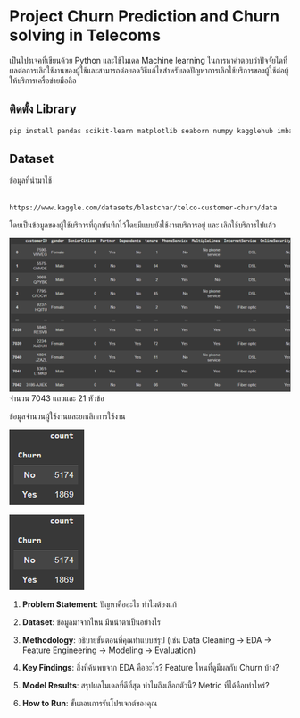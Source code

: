 # Project Churn Prediction and Churn solving in Telecoms

  

เป็นโปรเจคที่เขียนด้วย Python และใช้โมเดล Machine learning ในการหาคำตอบว่าปัจจัยใดที่ผลต่อการเลิกใช้งานของผู้ใช้และสามารถต่อยอดวิธีแก้ไขสำหรับลดปัญหาการเลิกใช้บริการของผู้ใช้ต่อผู้ให้บริการเครื่อข่ายมือถือ

## ติดตั้ง Library
```bash
pip install pandas scikit-learn matplotlib seaborn numpy kagglehub imbalanced-learn xgboost
```
## Dataset

ข้อมูลที่นำมาใช้

```bash

https://www.kaggle.com/datasets/blastchar/telco-customer-churn/data

```

โดยเป็นข้อมูลของผู้ใช้บริการที่ถูกบันทึกไว้โดยมีแบบยังใช้งานบริการอยู่ และ เลิกใช้บริการไปแล้ว

![image_alt](https://github.com/Alanno25/Project-Churn-prediction/blob/074ef43258df20e7e90c11149ba40d2c4bc2a9d1/dataset%20churn.png)
จำนวน 7043 แถวและ 21 หัวข้อ



ข้อมูลจำนวนผู้ใช้งานและยกเลิกการใช้งาน



![image_alt](https://github.com/Alanno25/Project-Churn-prediction/blob/1fac95ac28ec08449f2f3bed959e1d1cefac1c84/Chrun%20count.png)

![image_alt](https://github.com/Alanno25/Project-Churn-prediction/blob/1fac95ac28ec08449f2f3bed959e1d1cefac1c84/Chrun%20count.png)
1.  **Problem Statement**: ปัญหาคืออะไร ทำไมต้องแก้

2.  **Dataset**: ข้อมูลมาจากไหน มีหน้าตาเป็นอย่างไร

3.  **Methodology**: อธิบายขั้นตอนที่คุณทำแบบสรุป (เช่น Data Cleaning -> EDA -> Feature Engineering -> Modeling -> Evaluation)

4.  **Key Findings**: สิ่งที่ค้นพบจาก EDA คืออะไร? Feature ไหนที่ดูมีผลกับ Churn บ้าง?

5.  **Model Results**: สรุปผลโมเดลที่ดีที่สุด ทำไมถึงเลือกตัวนี้? Metric ที่ได้คือเท่าไหร่?

6. **How to Run**: ขั้นตอนการรันโปรเจกต์ของคุณ



